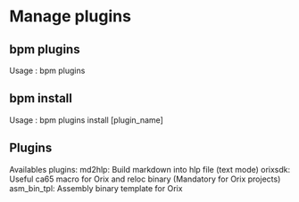 # Manage plugins

## bpm plugins

Usage : bpm plugins

## bpm install

Usage : bpm plugins install [plugin_name]

## Plugins

Availables plugins:
md2hlp: Build markdown into hlp file (text mode)
orixsdk: Useful ca65 macro for Orix and reloc binary (Mandatory for Orix projects)
asm_bin_tpl: Assembly binary template for Orix
